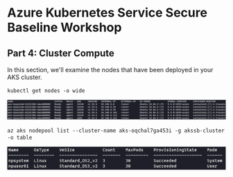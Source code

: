# Azure Kubernetes Service Secure Baseline Workshop

## Part 4: Cluster Compute

In this section, we'll examine the nodes that have been deployed in your AKS cluster.

```
kubectl get nodes -o wide
```

![kubectl get node -o wide command output](images/04-kgetnodeswide.png)

```
az aks nodepool list --cluster-name aks-oqchal7ga453i -g akssb-cluster -o table
```
![az aks nodepool list command output](images/04-azaksnodepoollist.png)

